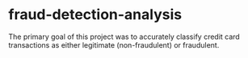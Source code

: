 # fraud-detection-analysis
The primary goal of this project was to accurately classify credit card transactions as either legitimate (non-fraudulent) or fraudulent.
